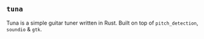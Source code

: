 ## `tuna`

Tuna is a simple guitar tuner written in Rust. Built on top of `pitch_detection`, `soundio` & `gtk`.


